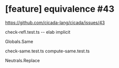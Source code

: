 # [feature] equivalence #43

https://github.com/cicada-lang/cicada/issues/43

check-refl.test.ts -- elab implicit

Globals.Same

check-same.test.ts
compute-same.test.ts

Neutrals.Replace
